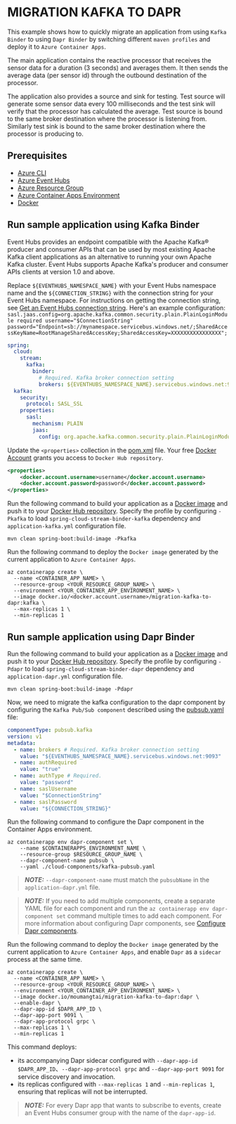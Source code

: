 # MIGRATION KAFKA TO DAPR

This example shows how to quickly migrate an application from using `Kafka Binder` to using `Dapr Binder` by switching different `maven profiles` and deploy it to `Azure Container Apps`.

The main application contains the reactive processor that receives the sensor data for a duration (3 seconds) and averages them. It then sends the average data (per sensor id) through the outbound destination of the processor.

The application also provides a source and sink for testing. Test source will generate some sensor data every 100 milliseconds and the test sink will verify that the processor has calculated the average. Test source is bound to the same broker destination where the processor is listening from. Similarly test sink is bound to the same broker destination where the processor is producing to.

## Prerequisites
- [Azure CLI](https://docs.microsoft.com/cli/azure/install-azure-cli)
- [Azure Event Hubs](https://docs.microsoft.com/azure/event-hubs/event-hubs-quickstart-cli)
- [Azure Resource Group](https://docs.microsoft.com/azure/azure-resource-manager/management/manage-resource-groups-cli)
- [Azure Container Apps Environment](https://docs.microsoft.com/azure/container-apps/get-started?tabs=bash#create-an-environment)
- [Docker](https://www.docker.com/get-started/)

## Run sample application using Kafka Binder
Event Hubs provides an endpoint compatible with the Apache Kafka® producer and consumer APIs that can be used by most existing Apache Kafka client applications as an alternative to running your own Apache Kafka cluster. Event Hubs supports Apache Kafka's producer and consumer APIs clients at version 1.0 and above.

Replace `${EVENTHUBS_NAMESPACE_NAME}` with your Event Hubs namespace name and the `${CONNECTION_STRING}` with the connection string for your Event Hubs namespace. For instructions on getting the connection string, see [Get an Event Hubs connection string](https://docs.microsoft.com/azure/event-hubs/event-hubs-get-connection-string). Here's an example configuration: `sasl.jaas.config=org.apache.kafka.common.security.plain.PlainLoginModule required username="$ConnectionString" password="Endpoint=sb://mynamespace.servicebus.windows.net/;SharedAccessKeyName=RootManageSharedAccessKey;SharedAccessKey=XXXXXXXXXXXXXXXX";`
```yaml
spring:
  cloud:
    stream:
      kafka:
        binder:
          # Required. Kafka broker connection setting
          brokers: ${EVENTHUBS_NAMESPACE_NAME}.servicebus.windows.net:9093
  kafka:
    security:
      protocol: SASL_SSL
    properties:
      sasl:
        mechanism: PLAIN
        jaas:
          config: org.apache.kafka.common.security.plain.PlainLoginModule required username="$ConnectionString" password="${CONNECTION_STRING}";
```

Update the `<properties>` collection in the [pom.xml](./pom.xml) file.
Your free [Docker Account](https://docs.docker.com/docker-id/) grants you access to `Docker Hub repository`.
```xml
<properties>
	<docker.account.username>username</docker.account.username>
	<docker.account.password>password</docker.account.password>
</properties>
```

Run the following command to build your application as a [Docker image](https://docs.docker.com/engine/reference/commandline/image/) and push it to your [Docker Hub repository](https://docs.docker.com/docker-hub/repos/).
Specify the profile by configuring `-Pkafka` to load `spring-cloud-stream-binder-kafka` dependency and `application-kafka.yml` configuration file.
```shell
mvn clean spring-boot:build-image -Pkafka
```

Run the following command to deploy the `Docker image` generated by the current application to `Azure Container Apps`.
```shell
az containerapp create \
  --name <CONTAINER_APP_NAME> \
  --resource-group <YOUR_RESOURCE_GROUP_NAME> \
  --environment <YOUR_CONTAINER_APP_ENVIRONMENT_NAME> \
  --image docker.io/<docker.account.username>/migration-kafka-to-dapr:kafka \
  --max-replicas 1 \
  --min-replicas 1
```

## Run sample application using Dapr Binder

Run the following command to build your application as a [Docker image](https://docs.docker.com/engine/reference/commandline/image/) and push it to your [Docker Hub repository](https://docs.docker.com/docker-hub/repos/).
Specify the profile by configuring `-Pdapr` to load `spring-cloud-stream-binder-dapr` dependency and `application-dapr.yml` configuration file.
```shell
mvn clean spring-boot:build-image -Pdapr
```

Now, we need to migrate the kafka configuration to the dapr component by configuring the `Kafka Pub/Sub component` described using the [pubsub.yaml](./cloud-components/kafka-pubsub.yaml) file:
```yaml
componentType: pubsub.kafka
version: v1
metadata:
  - name: brokers # Required. Kafka broker connection setting
    value: "${EVENTHUBS_NAMESPACE_NAME}.servicebus.windows.net:9093"
  - name: authRequired
    value: "true"
  - name: authType # Required.
    value: "password"
  - name: saslUsername
    value: "$ConnectionString"
  - name: saslPassword
    value: "${CONNECTION_STRING}"
```

Run the following command to configure the Dapr component in the Container Apps environment.
```shell
az containerapp env dapr-component set \                                                  
    --name $CONTAINERAPPS_ENVIRONMENT_NAME \
    --resource-group $RESOURCE_GROUP_NAME \
    --dapr-component-name pubsub \
    --yaml ./cloud-components/kafka-pubsub.yaml
```

> ***NOTE:***
> `--dapr-component-name` must match the `pubsubName` in the `application-dapr.yml` file.

> ***NOTE:***
> If you need to add multiple components, create a separate YAML file for each component and run the `az containerapp env dapr-component set` command multiple times to add each component. For more information about configuring Dapr components, see [Configure Dapr components](https://docs.microsoft.com/azure/container-apps/dapr-overview#configure-dapr-components).

Run the following command to deploy the `Docker image` generated by the current application to `Azure Container Apps`, and enable `Dapr` as a `sidecar` process at the same time.

```shell
az containerapp create \
  --name <CONTAINER_APP_NAME> \
  --resource-group <YOUR_RESOURCE_GROUP_NAME> \
  --environment <YOUR_CONTAINER_APP_ENVIRONMENT_NAME> \
  --image docker.io/moumangtai/migration-kafka-to-dapr:dapr \
  --enable-dapr \
  --dapr-app-id $DAPR_APP_ID \
  --dapr-app-port 9091 \
  --dapr-app-protocol grpc \
  --max-replicas 1 \
  --min-replicas 1
```
This command deploys:
- its accompanying Dapr sidecar configured with `--dapr-app-id $DAPR_APP_ID`、`--dapr-app-protocol grpc` and `--dapr-app-port 9091` for service discovery and invocation.
- its replicas configured with `--max-replicas 1` and `--min-replicas 1`, ensuring that replicas will not be interrupted.

> ***NOTE:***
> For every Dapr app that wants to subscribe to events, create an Event Hubs consumer group with the name of the `dapr-app-id`.
